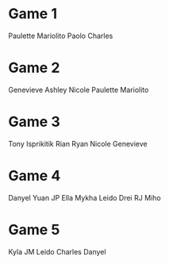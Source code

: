 # Game 1
Paulette
Mariolito
Paolo
Charles

# Game 2
Genevieve
Ashley 
Nicole 
Paulette
Mariolito

# Game 3
Tony
Isprikitik
Rian
Ryan
Nicole
Genevieve

# Game 4
Danyel
Yuan
JP
Ella
Mykha
Leido
Drei
RJ
Miho

# Game 5
Kyla
JM
Leido
Charles
Danyel

